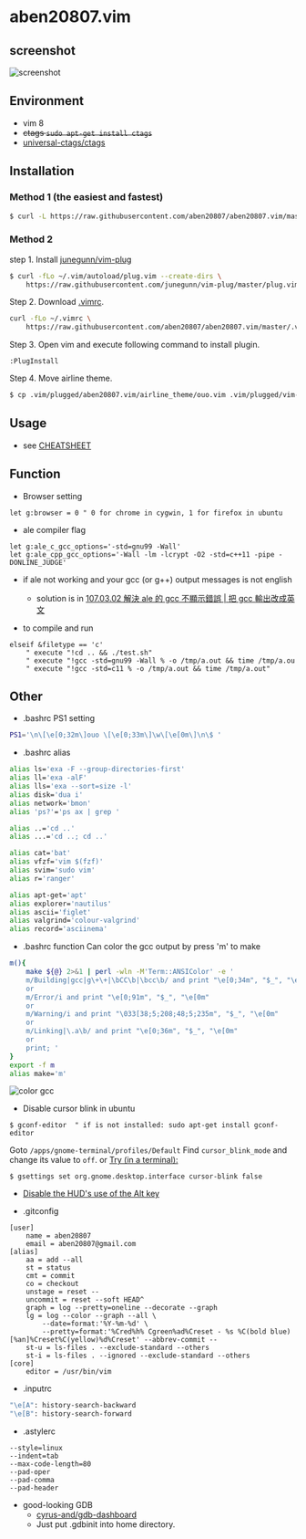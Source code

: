 aben20807.vim
===

## screenshot

![screenshot](https://imgur.com/8aNemHB.png)

## Environment

+ vim 8
+ ~~ctags `sudo apt-get install ctags`~~
+ [universal-ctags/ctags](https://github.com/universal-ctags/ctags)

## Installation
### Method 1 (the easiest and fastest)
```sh
$ curl -L https://raw.githubusercontent.com/aben20807/aben20807.vim/master/setup.sh | bash
```

### Method 2
step 1. Install [junegunn/vim-plug](https://github.com/junegunn/vim-plug)

```sh
$ curl -fLo ~/.vim/autoload/plug.vim --create-dirs \
    https://raw.githubusercontent.com/junegunn/vim-plug/master/plug.vim
```

Step 2. Download [.vimrc](https://raw.githubusercontent.com/aben20807/aben20807.vim/master/.vimrc).

```sh
curl -fLo ~/.vimrc \
    https://raw.githubusercontent.com/aben20807/aben20807.vim/master/.vimrc
```

Step 3. Open vim and execute following command to install plugin.

```
:PlugInstall
```

Step 4. Move airline theme.

```sh
$ cp .vim/plugged/aben20807.vim/airline_theme/ouo.vim .vim/plugged/vim-airline-themes/autoload/airline/themes/
```

## Usage
+ see [CHEATSHEET](https://github.com/aben20807/aben20807.vim/blob/master/CHEATSHEET.md)

## Function
+ Browser setting

```vim
let g:browser = 0 " 0 for chrome in cygwin, 1 for firefox in ubuntu
```

+ ale compiler flag

```vim
let g:ale_c_gcc_options='-std=gnu99 -Wall'
let g:ale_cpp_gcc_options='-Wall -lm -lcrypt -O2 -std=c++11 -pipe -DONLINE_JUDGE'
```

+ if ale not working and your gcc (or g++) output messages is not english
    + solution is in [107.03.02 解決 ale 的 gcc 不顯示錯誤 | 把 gcc 輸出改成英文](https://aben20807.blogspot.tw/2018/03/1070302-ale-gcc-gcc.html#more)

+ <F5> to compile and run

```vim
elseif &filetype == 'c'
    " execute "!cd .. && ./test.sh"
    " execute "!gcc -std=gnu99 -Wall % -o /tmp/a.out && time /tmp/a.ou
    " execute "!gcc -std=c11 % -o /tmp/a.out && time /tmp/a.out"
```

## Other
+ .bashrc PS1 setting

```sh
PS1='\n\[\e[0;32m\]ouo \[\e[0;33m\]\w\[\e[0m\]\n\$ '
```

+ .bashrc alias

```sh
alias ls='exa -F --group-directories-first'
alias ll='exa -alF'
alias lls='exa --sort=size -l'
alias disk='dua i'
alias network='bmon'
alias 'ps?'='ps ax | grep '

alias ..='cd ..'
alias ...='cd ..; cd ..'

alias cat='bat'
alias vfzf='vim $(fzf)'
alias svim='sudo vim'
alias r='ranger'

alias apt-get='apt'
alias explorer='nautilus'
alias ascii='figlet'
alias valgrind='colour-valgrind'
alias record='asciinema'
```

+ .bashrc function
Can color the gcc output by press 'm' to make

```sh
m(){
    make ${@} 2>&1 | perl -wln -M'Term::ANSIColor' -e '
    m/Building|gcc|g\+\+|\bCC\b|\bcc\b/ and print "\e[0;34m", "$_", "\e[0m"
    or
    m/Error/i and print "\e[0;91m", "$_", "\e[0m"
    or
    m/Warning/i and print "\033[38;5;208;48;5;235m", "$_", "\e[0m"
    or
    m/Linking|\.a\b/ and print "\e[0;36m", "$_", "\e[0m"
    or
    print; '
}
export -f m
alias make='m'
```

![color gcc](https://imgur.com/5oVwklq.png)

+ Disable cursor blink in ubuntu

```
$ gconf-editor  " if is not installed: sudo apt-get install gconf-editor
```

Goto `/apps/gnome-terminal/profiles/Default`
Find `cursor_blink_mode` and change its value to `off`.
or
[Try (in a terminal):](https://askubuntu.com/a/311905)

```
$ gsettings set org.gnome.desktop.interface cursor-blink false
```

+ [Disable the HUD's use of the Alt key](https://askubuntu.com/a/122232)

+ .gitconfig

```
[user]
    name = aben20807
    email = aben20807@gmail.com
[alias]
    aa = add --all
    st = status
    cmt = commit
    co = checkout
    unstage = reset --
    uncommit = reset --soft HEAD^
    graph = log --pretty=oneline --decorate --graph
    lg = log --color --graph --all \
        --date=format:'%Y-%m-%d' \
        --pretty=format:'%Cred%h% Cgreen%ad%Creset - %s %C(bold blue)[%an]%Creset%C(yellow)%d%Creset' --abbrev-commit --
    st-u = ls-files . --exclude-standard --others
    st-i = ls-files . --ignored --exclude-standard --others
[core]
    editor = /usr/bin/vim
```

+ .inputrc

```bash
"\e[A": history-search-backward
"\e[B": history-search-forward
```

+ .astylerc

```
--style=linux
--indent=tab
--max-code-length=80
--pad-oper
--pad-comma
--pad-header
```

+ good-looking GDB
    + [cyrus-and/gdb-dashboard](https://github.com/cyrus-and/gdb-dashboard)
    + Just put .gdbinit into home directory.

